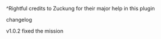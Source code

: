 ^Rightful credits to Zuckung for their major help in this plugin

changelog

v1.0.2
fixed the mission